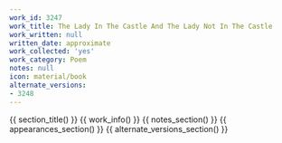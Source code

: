 ```yaml
---
work_id: 3247
work_title: The Lady In The Castle And The Lady Not In The Castle
work_written: null
written_date: approximate
work_collected: 'yes'
work_category: Poem
notes: null
icon: material/book
alternate_versions:
- 3248
---
```


{{ section_title() }}
{{ work_info() }}
{{ notes_section() }}
{{ appearances_section() }}
{{ alternate_versions_section() }}